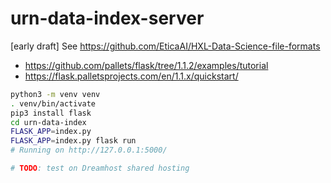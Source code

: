 # urn-data-index-server
[early draft] See https://github.com/EticaAI/HXL-Data-Science-file-formats

- https://github.com/pallets/flask/tree/1.1.2/examples/tutorial
- https://flask.palletsprojects.com/en/1.1.x/quickstart/

```bash
python3 -m venv venv
. venv/bin/activate
pip3 install flask
cd urn-data-index
FLASK_APP=index.py
FLASK_APP=index.py flask run
# Running on http://127.0.0.1:5000/

# TODO: test on Dreamhost shared hosting
```
